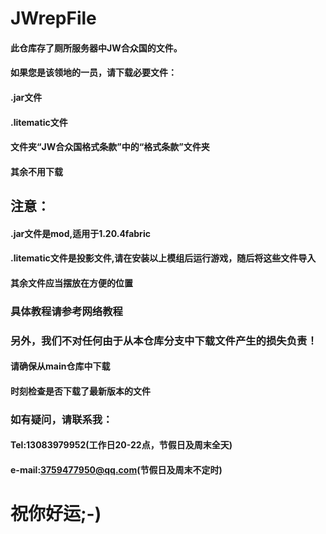 # JWrepFile
#### 此仓库存了厕所服务器中JW合众国的文件。
#### 如果您是该领地的一员，请下载必要文件：
#### .jar文件
#### .litematic文件
#### 文件夹“JW合众国格式条款”中的“格式条款”文件夹
#### 其余不用下载
## 注意：
#### .jar文件是mod,适用于1.20.4fabric
#### .litematic文件是投影文件,请在安装以上模组后运行游戏，随后将这些文件导入
#### 其余文件应当摆放在方便的位置
### 具体教程请参考网络教程
### 另外，我们不对任何由于从本仓库分支中下载文件产生的损失负责！
#### 请确保从main仓库中下载
#### 时刻检查是否下载了最新版本的文件
### 如有疑问，请联系我：
#### Tel:13083979952(工作日20-22点，节假日及周末全天)
#### e-mail:3759477950@qq.com(节假日及周末不定时)
# 祝你好运;-)

